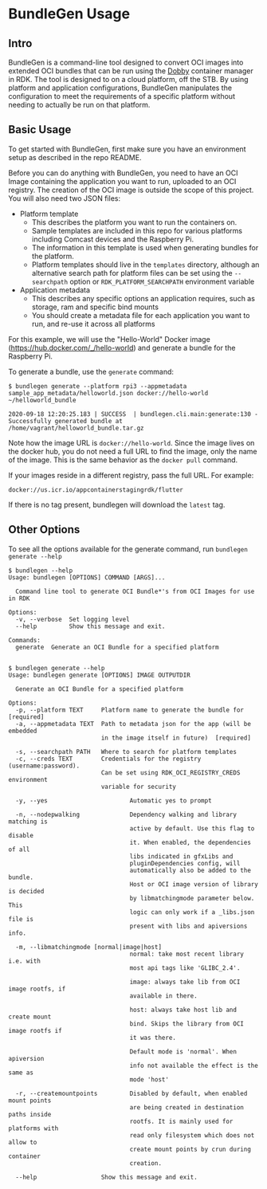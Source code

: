 # BundleGen Usage
## Intro
BundleGen is a command-line tool designed to convert OCI images into extended OCI bundles that can be run using the [Dobby](https://github.com/rdkcentral/Dobby) container manager in RDK. The tool is designed to on a cloud platform, off the STB. By using platform and application configurations, BundleGen manipulates the configuration to meet the requirements of a specific platform without needing to actually be run on that platform.

## Basic Usage
To get started with BundleGen, first make sure you have an environment setup as described in the repo README.

Before you can do anything with BundleGen, you need to have an OCI Image containing the application you want to run, uploaded to an OCI registry. The creation of the OCI image is outside the scope of this project. You will also need two JSON files:

* Platform template
  * This describes the platform you want to run the containers on.
  * Sample templates are included in this repo for various platforms including Comcast devices and the Raspberry Pi.
  * The information in this template is used when generating bundles for the platform. 
  * Platform templates should live in the `templates` directory, although an alternative search path for platform files can be set using the `--searchpath` option or `RDK_PLATFORM_SEARCHPATH` environment variable
* Application metadata
  * This describes any specific options an application requires, such as storage, ram and specific bind mounts
  * You should create a metadata file for each application you want to run, and re-use it across all platforms

For this example, we will use the "Hello-World" Docker image (https://hub.docker.com/_/hello-world) and generate a bundle for the Raspberry Pi.

To generate a bundle, use the `generate` command:

```
$ bundlegen generate --platform rpi3 --appmetadata sample_app_metadata/helloworld.json docker://hello-world ~/helloworld_bundle

2020-09-18 12:20:25.183 | SUCCESS  | bundlegen.cli.main:generate:130 - Successfully generated bundle at /home/vagrant/helloworld_bundle.tar.gz
```

Note how the image URL is `docker://hello-world`. Since the image lives on the docker hub, you do not need a full URL to find the image, only the name of the image. This is the same behavior as the `docker pull` command.

If your images reside in a different registry, pass the full URL. For example:
```
docker://us.icr.io/appcontainerstagingrdk/flutter
```

If there is no tag present, bundlegen will download the `latest` tag.


## Other Options
To see all the options available for the generate command, run `bundlegen generate --help`
```
$ bundlegen --help
Usage: bundlegen [OPTIONS] COMMAND [ARGS]...

  Command line tool to generate OCI Bundle*'s from OCI Images for use in RDK

Options:
  -v, --verbose  Set logging level
  --help         Show this message and exit.

Commands:
  generate  Generate an OCI Bundle for a specified platform


$ bundlegen generate --help
Usage: bundlegen generate [OPTIONS] IMAGE OUTPUTDIR

  Generate an OCI Bundle for a specified platform

Options:
  -p, --platform TEXT     Platform name to generate the bundle for  [required]
  -a, --appmetadata TEXT  Path to metadata json for the app (will be embedded
                          in the image itself in future)  [required]

  -s, --searchpath PATH   Where to search for platform templates
  -c, --creds TEXT        Credentials for the registry (username:password).
                          Can be set using RDK_OCI_REGISTRY_CREDS environment
                          variable for security

  -y, --yes                       Automatic yes to prompt

  -n, --nodepwalking              Dependency walking and library matching is
                                  active by default. Use this flag to disable
                                  it. When enabled, the dependencies of all
                                  libs indicated in gfxLibs and
                                  pluginDependencies config, will
                                  automatically also be added to the bundle.
                                  Host or OCI image version of library is decided
                                  by libmatchingmode parameter below. This
                                  logic can only work if a _libs.json file is
                                  present with libs and apiversions info.

  -m, --libmatchingmode [normal|image|host]
                                  normal: take most recent library i.e. with
                                  most api tags like 'GLIBC_2.4'.

                                  image: always take lib from OCI image rootfs, if
                                  available in there.

                                  host: always take host lib and create mount
                                  bind. Skips the library from OCI image rootfs if
                                  it was there.

                                  Default mode is 'normal'. When apiversion
                                  info not available the effect is the same as
                                  mode 'host'

  -r, --createmountpoints         Disabled by default, when enabled mount points
                                  are being created in destination paths inside
                                  rootfs. It is mainly used for platforms with
                                  read only filesystem which does not allow to
                                  create mount points by crun during container
                                  creation.

  --help                  Show this message and exit.
```

